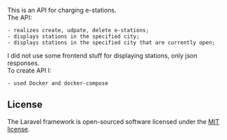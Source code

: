 This is an API for charging e-stations.  
The API:

    - realizes create, udpate, delete e-stations;
    - displays stations in the specified city;
    - displays stations in the specified city that are currently open;

I did not use some frontend stuff for displaying stations, only json responses.  
To create API I:

    - used Docker and docker-compose
    
    

## License

The Laravel framework is open-sourced software licensed under the [MIT license](https://opensource.org/licenses/MIT).
